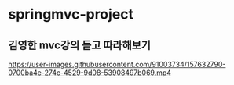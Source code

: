 # springmvc-project

## 김영한 mvc강의 듣고 따라해보기

https://user-images.githubusercontent.com/91003734/157632790-0700ba4e-274c-4529-9d08-53908497b069.mp4
